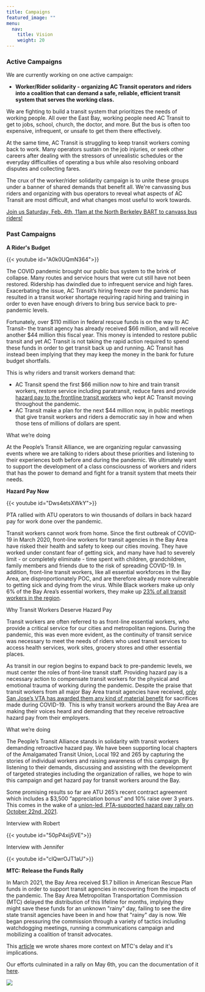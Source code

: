 ```yaml
---
title: Campaigns
featured_image: ""
menu:
  nav:
    title: Vision
    weight: 20
---
```

<!--StartFragment-->

### **Active Campaigns**

We are currently working on one active campaign:

* **Worker/Rider solidarity - organizing AC Transit operators and riders into a coalition that can demand a safe, reliable, efficient transit system that serves the working class.**

We are fighting to build a transit system that prioritizes the needs of working people. All over the East Bay, working people need AC Transit to get to jobs, school, church, the doctor, and more. But the bus is often too expensive,
infrequent, or unsafe to get them there effectively.

At the same time, AC Transit is struggling to keep transit workers coming back to work. Many operators sustain on the job injuries, or seek other careers after dealing with the stressors of unrealistic schedules or the everyday difficulties of operating a bus while also resolving onboard disputes and collecting fares.

The crux of the worker/rider solidarity campaign is to unite these groups under a banner of shared demands that benefit all. We're canvassing bus riders and organizing with bus operators to reveal what aspects of AC Transit are most difficult, and what changes most useful to work towards.

[Join us Saturday, Feb. 4th, 11am at the North Berkeley BART to canvass bus riders!](https://docs.google.com/forms/d/1HZUsUaw5n1QGWk8jkJAMGg07W09hsLRaOjXrFXo2jNM/viewform?ts=63a24dcf)



### **Past Campaigns**

**A Rider's Budget**

{{< youtube id="A0k0UQmN364">}}

The COVID pandemic brought our public bus system to the brink of collapse. Many routes and service hours that were cut still have not been restored. Ridership has dwindled due to infrequent service and high fares. Exacerbating the issue, AC Transit’s hiring freeze over the pandemic has resulted in a transit worker shortage requiring rapid hiring and training in order to even have enough drivers to bring bus service back to pre-pandemic levels. 

Fortunately, over $110 million in federal rescue funds is on the way to AC Transit– the transit agency has already received $66 million, and will receive another $44 million this fiscal year. This money is intended to restore public transit and yet AC Transit is not taking the rapid action required to spend these funds in order to get transit back up and running. AC Transit has instead been implying that they may keep the money in the bank for future budget shortfalls.

This is why riders and transit workers demand that:

* AC Transit spend the first $66 million now to hire and train transit workers, restore service including paratransit, reduce fares and provide [hazard pay to the frontline transit workers](https://eastbaymajority.com/ac-transit-jovanka-beckles-covid-hazard-pay-bus-drivers/) who kept AC Transit moving throughout the pandemic. 
* AC Transit make a plan for the next $44 million now, in public meetings that give transit workers and riders a democratic say in how and when those tens of millions of dollars are spent.

What we’re doing

At the People’s Transit Alliance, we are organizing regular canvassing events where we are talking to riders about these priorities and listening to their experiences both before and during the pandemic. We ultimately want to support the development of a class consciousness of workers and riders that has the power to demand and fight for a transit system that meets their needs.

**Hazard Pay Now**

{{< youtube id="Dws4etsXWkY">}}

P﻿TA rallied with ATU operators to win thousands of dollars in back hazard pay for work done over the pandemic.

Transit workers cannot work from home. Since the first outbreak of COVID-19 in March 2020, front-line workers for transit agencies in the Bay Area have risked their health and safety to keep our cities moving. They have worked under constant fear of getting sick, and many have had to severely limit - or completely eliminate - time spent with children, grandchildren, family members and friends due to the risk of spreading COVID-19. In addition, front-line transit workers, like all essential workforces in the Bay Area, are disproportionately POC, and are therefore already more vulnerable to getting sick and dying from the virus. While Black workers make up only 6% of the Bay Area’s essential workers, they make up [23% of all transit workers in the region](https://sff.org/bay-areas-essential-workers-are-disproportionately-people-of-color-women-and-immigrants-new-study-finds/).  

Why Transit Workers Deserve Hazard Pay

Transit workers are often referred to as front-line essential workers, who provide a critical service for our cities and metropolitan regions. During the pandemic, this was even more evident, as the continuity of transit service was necessary to meet the needs of riders who used transit services to access health services, work sites, grocery stores and other essential places.

As transit in our region begins to expand back to pre-pandemic levels, we must center the roles of front-line transit staff. Providing hazard pay is a necessary action to compensate transit workers for the physical and emotional trauma of working during the pandemic. Despite the praise that transit workers from all major Bay Area transit agencies have received, [only San Jose’s VTA has awarded them any kind of material benefit](https://www.mercurynews.com/2022/01/07/after-disastrous-year-vta-employees-to-receive-raises-and-3500-bonus-despite-looming-deficit/) for sacrifices made during COVID-19.  This is why transit workers around the Bay Area are making their voices heard and demanding that they receive retroactive hazard pay from their employers. 

What we’re doing

The People’s Transit Alliance stands in solidarity with transit workers demanding retroactive hazard pay. We have been supporting local chapters of the Amalgamated Transit Union, Local 192 and 265 by capturing the stories of individual workers and raising awareness of this campaign. By listening to their demands, discussing and assisting with the development of targeted strategies including the organization of rallies, we hope to win this campaign and get hazard pay for transit workers around the Bay.

Some promising results so far are ATU 265’s recent contract agreement which includes a $3,500 “appreciation bonus” and 10% raise over 3 years. This comes in the wake of a [union-led, PTA-supported hazard pay rally on October 22nd, 2021](https://sanfrancisco.cbslocal.com/video/6134192-transit-workers-protest-in-san-jose-for-hazard-pay/).

Interview with Robert

{{< youtube id="50pP4xij5VE">}}

Interview with Jennifer

{{< youtube id="clQwrOJT1aU">}}

**MTC: Release the Funds Rally**

In March 2021, the Bay Area received $1.7 billion in American Rescue Plan funds in order to support transit agencies in recovering from the impacts of the pandemic. The Bay Area Metropolitan Transportation Commission (MTC) delayed the distribution of this lifeline for months, implying they might save these funds for an unknown "rainy" day, failing to see the dire state transit agencies have been in and how that "rainy" day is now. We began pressuring the commission through a variety of tactics including watchdogging meetings, running a communications campaign and mobilizing a coalition of transit advocates.

This [](https://eastbaymajority.com/bay-area-transit-stimulus-bailout-arp-mtc-ac-transit/)[article](https://eastbaymajority.com/bay-area-transit-stimulus-bailout-arp-mtc-ac-transit/) we wrote shares more context on MTC's delay and it's implications.

Our efforts culminated in a rally on May 6th, you can the documentation of it [here](https://peoplestransit.org/c/hey-mtc-rally/).

[![](/images/uploads/copy-of-6e1a0459.jpg)](https://peoplestransit.org/c/hey-mtc-rally/)

<!--EndFragment-->